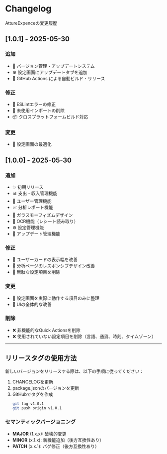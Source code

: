 # Changelog

AttureExpenceの変更履歴

## [1.0.1] - 2025-05-30

### 追加
- 🔄 バージョン管理・アップデートシステム
- ⚙️ 設定画面にアップデートタブを追加
- 🤖 GitHub Actions による自動ビルド・リリース

### 修正
- 🐛 ESLintエラーの修正
- 🧹 未使用インポートの削除
- 📦 クロスプラットフォームビルド対応

### 変更
- 🔧 設定画面の最適化

## [1.0.0] - 2025-05-30

### 追加
- ✨ 初期リリース
- 📊 支出・収入管理機能
- 👥 ユーザー管理機能
- 📈 分析レポート機能
- 🎨 ガラスモーフィズムデザイン
- 🤖 OCR機能（レシート読み取り）
- ⚙️ 設定管理機能
- 🔄 アップデート管理機能

### 修正
- 🐛 ユーザーカードの表示幅を改善
- 🐛 分析ページのレスポンシブデザイン改善
- 🐛 無駄な設定項目を削除

### 変更
- 🎯 設定画面を実際に動作する項目のみに整理
- 📱 UIの全体的な改善

### 削除
- ❌ 非機能的なQuick Actionsを削除
- ❌ 使用されていない設定項目を削除（言語、通貨、時刻、タイムゾーン）

---

## リリースタグの使用方法

新しいバージョンをリリースする際は、以下の手順に従ってください：

1. CHANGELOGを更新
2. package.jsonのバージョンを更新
3. GitHubでタグを作成
   ```bash
   git tag v1.0.1
   git push origin v1.0.1
   ```

### セマンティックバージョニング

- **MAJOR** (1.x.x): 破壊的変更
- **MINOR** (x.1.x): 新機能追加（後方互換性あり）
- **PATCH** (x.x.1): バグ修正（後方互換性あり）